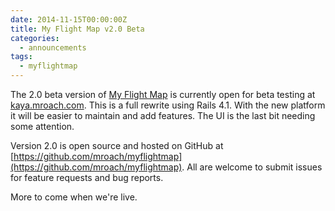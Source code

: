 ```yaml
---
date: 2014-11-15T00:00:00Z
title: My Flight Map v2.0 Beta
categories:
  - announcements
tags:
  - myflightmap
---
```


The 2.0 beta version of [My Flight Map](http://www.myflightmap.com) is currently open for beta testing at [kaya.mroach.com](http://kaya.mroach.com). This is a full rewrite using Rails 4.1. With the new platform it will be easier to maintain and add features. The UI is the last bit needing some attention.

Version 2.0 is open source and hosted on GitHub at [https://github.com/mroach/myflightmap](https://github.com/mroach/myflightmap). All are welcome to submit issues for feature requests and bug reports.

More to come when we're live.
